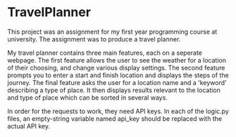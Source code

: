 # TravelPlanner

This project was an assignment for my first year programming course at university.
The assignment was to produce a travel planner.

My travel planner contains three main features, each on a seperate webpage.
The first feature allows the user to see the weather for a location of their choosing, and change various display settings.
The second feature prompts you to enter a start and finish location and displays the steps of the journey.
The final feature asks the user for a location name and a 'keyword' describing a type of place. It then displays results
relevant to the location and type of place which can be sorted in several ways.

In order for the requests to work, they need API keys.
In each of the logic.py files, an empty-string variable named api_key should be replaced with the actual API key.
